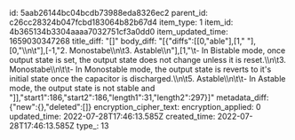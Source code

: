 id: 5aab26144bc04bcdb73988eda8326ec2
parent_id: c26cc28324b047fcbd183064b82b67d4
item_type: 1
item_id: 4b365134b3304aaaa7032751cf3a0dd0
item_updated_time: 1659030347268
title_diff: "[]"
body_diff: "[{\"diffs\":[[0,\"able\"],[1,\" \"],[0,\"\\\n\\t\"],[-1,\"2. Monostabe\\\n\\t3. Astable\\\n\"],[1,\"\\t- In Bistable mode, once output state is set, the output state does not change unless it is reset.\\\n\\t3. Monostabe\\\n\\t\\t- In Monostable mode, the output state is reverts to it's initial state once the capacitor is discharged.\\\n\\t5. Astable\\\n\\t\\t- In Astable mode, the output state is not stable and \"]],\"start1\":186,\"start2\":186,\"length1\":31,\"length2\":297}]"
metadata_diff: {"new":{},"deleted":[]}
encryption_cipher_text: 
encryption_applied: 0
updated_time: 2022-07-28T17:46:13.585Z
created_time: 2022-07-28T17:46:13.585Z
type_: 13